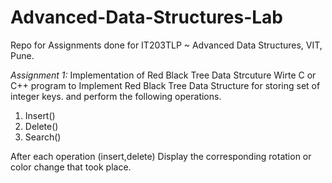 # Advanced-Data-Structures-Lab
Repo for Assignments done for IT203TLP ~ Advanced Data Structures, VIT, Pune.

*Assignment 1:*
Implementation of Red Black Tree Data Strcuture
Wirte C or C++ program to Implement Red Black Tree Data Structure for storing set of integer keys.
and perform the following operations.
1. Insert()
2. Delete()
3. Search()

After each operation (insert,delete) Display the corresponding rotation or color change that took place.
